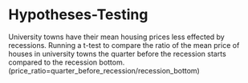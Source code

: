 # Hypotheses-Testing

University towns have their mean housing prices less effected by recessions.
Running a t-test to compare the ratio of the mean price of houses in university towns the quarter before the recession starts compared to the recession bottom.
(price_ratio=quarter_before_recession/recession_bottom)



